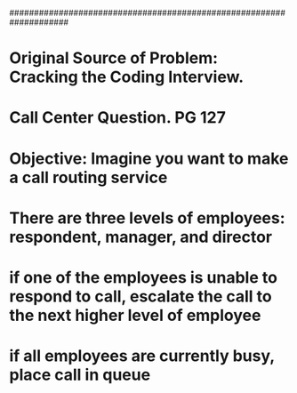 ####################################################################
# Original Source of Problem: Cracking the Coding Interview.
# Call Center Question. PG 127
# Objective: Imagine you want to make a call routing service
# There are three levels of employees: respondent, manager, and director
# if one of the employees is unable to respond to  call, escalate the call to the next higher level of employee
# if all employees are currently busy, place call in queue

